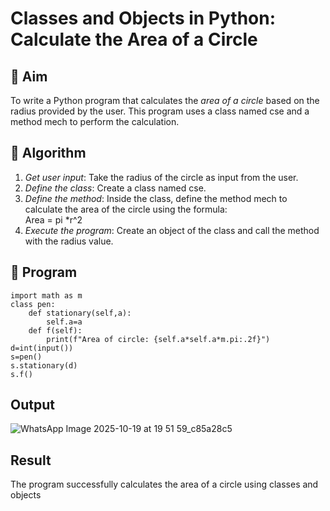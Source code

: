 # Classes and Objects in Python: Calculate the Area of a Circle

## 🎯 Aim
To write a Python program that calculates the *area of a circle* based on the radius provided by the user. This program uses a class named cse and a method mech to perform the calculation.

## 🧠 Algorithm
1. *Get user input*: Take the radius of the circle as input from the user.
2. *Define the class*: Create a class named cse.
3. *Define the method*: Inside the class, define the method mech to calculate the area of the circle using the formula:  
   Area = pi *r^2 
4. *Execute the program*: Create an object of the class and call the method with the radius value.

## 🧾 Program
```
import math as m
class pen:
    def stationary(self,a):
        self.a=a
    def f(self):
        print(f"Area of circle: {self.a*self.a*m.pi:.2f}")
d=int(input())
s=pen()
s.stationary(d)
s.f()
```
## Output
![WhatsApp Image 2025-10-19 at 19 51 59_c85a28c5](https://github.com/user-attachments/assets/975e2f70-7c72-4b8d-86dc-382ac6900914)



## Result
The program successfully calculates the area of a circle using classes and objects
